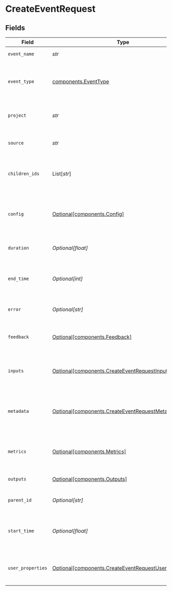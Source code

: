 # CreateEventRequest


## Fields

| Field                                                                                                                | Type                                                                                                                 | Required                                                                                                             | Description                                                                                                          |
| -------------------------------------------------------------------------------------------------------------------- | -------------------------------------------------------------------------------------------------------------------- | -------------------------------------------------------------------------------------------------------------------- | -------------------------------------------------------------------------------------------------------------------- |
| `event_name`                                                                                                         | *str*                                                                                                                | :heavy_check_mark:                                                                                                   | Name of the event                                                                                                    |
| `event_type`                                                                                                         | [components.EventType](../../models/components/eventtype.md)                                                         | :heavy_check_mark:                                                                                                   | Specify whether the event is of "model", "tool" or "chain" type                                                      |
| `project`                                                                                                            | *str*                                                                                                                | :heavy_check_mark:                                                                                                   | Project associated with the event                                                                                    |
| `source`                                                                                                             | *str*                                                                                                                | :heavy_check_mark:                                                                                                   | Source of the event - production, staging, etc                                                                       |
| `children_ids`                                                                                                       | List[*str*]                                                                                                          | :heavy_minus_sign:                                                                                                   | Id of events that are nested within the event                                                                        |
| `config`                                                                                                             | [Optional[components.Config]](../../models/components/config.md)                                                     | :heavy_minus_sign:                                                                                                   | Associated configuration JSON for the event - model name, vector index name, etc                                     |
| `duration`                                                                                                           | *Optional[float]*                                                                                                    | :heavy_minus_sign:                                                                                                   | How long the event took in milliseconds                                                                              |
| `end_time`                                                                                                           | *Optional[int]*                                                                                                      | :heavy_minus_sign:                                                                                                   | UTC timestamp (in milliseconds) for the event end                                                                    |
| `error`                                                                                                              | *Optional[str]*                                                                                                      | :heavy_minus_sign:                                                                                                   | Any error description if event failed                                                                                |
| `feedback`                                                                                                           | [Optional[components.Feedback]](../../models/components/feedback.md)                                                 | :heavy_minus_sign:                                                                                                   | Any user feedback provided for the event output                                                                      |
| `inputs`                                                                                                             | [Optional[components.CreateEventRequestInputs]](../../models/components/createeventrequestinputs.md)                 | :heavy_minus_sign:                                                                                                   | Input JSON given to the event - prompt, chunks, etc                                                                  |
| `metadata`                                                                                                           | [Optional[components.CreateEventRequestMetadata]](../../models/components/createeventrequestmetadata.md)             | :heavy_minus_sign:                                                                                                   | Any system or application metadata associated with the event                                                         |
| `metrics`                                                                                                            | [Optional[components.Metrics]](../../models/components/metrics.md)                                                   | :heavy_minus_sign:                                                                                                   | Any values computed over the output of the event                                                                     |
| `outputs`                                                                                                            | [Optional[components.Outputs]](../../models/components/outputs.md)                                                   | :heavy_minus_sign:                                                                                                   | Final output JSON of the event                                                                                       |
| `parent_id`                                                                                                          | *Optional[str]*                                                                                                      | :heavy_minus_sign:                                                                                                   | Id of the parent event if nested                                                                                     |
| `start_time`                                                                                                         | *Optional[float]*                                                                                                    | :heavy_minus_sign:                                                                                                   | UTC timestamp (in milliseconds) for the event start                                                                  |
| `user_properties`                                                                                                    | [Optional[components.CreateEventRequestUserProperties]](../../models/components/createeventrequestuserproperties.md) | :heavy_minus_sign:                                                                                                   | Any user properties associated with the event                                                                        |